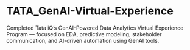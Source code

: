 # TATA_GenAI-Virtual-Experience
Completed Tata iQ’s GenAI-Powered Data Analytics Virtual Experience Program — focused on EDA, predictive modeling, stakeholder communication, and AI-driven automation using GenAI tools.
